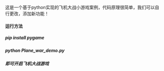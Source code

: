这是一个基于python实现的飞机大战小游戏案例，代码原理很简单，我们可以自行更改，添加新功能！
#### 运行方法
##### pip install pygame
##### python Plane_war_demo.py
##### 即可开启飞机大战游戏
